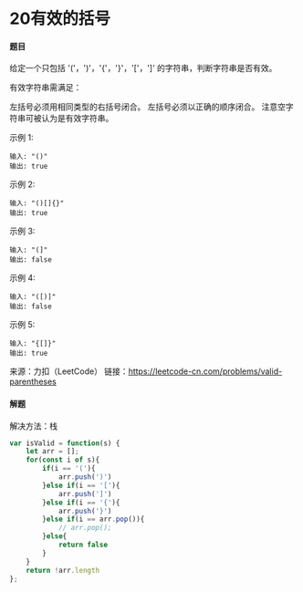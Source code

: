 # 20有效的括号

#### 题目

给定一个只包括 '('，')'，'{'，'}'，'['，']' 的字符串，判断字符串是否有效。

有效字符串需满足：

左括号必须用相同类型的右括号闭合。
左括号必须以正确的顺序闭合。
注意空字符串可被认为是有效字符串。

示例 1:

```
输入: "()"
输出: true
```


示例 2:

```
输入: "()[]{}"
输出: true
```


示例 3:

```
输入: "(]"
输出: false
```


示例 4:

```
输入: "([)]"
输出: false
```


示例 5:

```
输入: "{[]}"
输出: true
```

来源：力扣（LeetCode）
链接：https://leetcode-cn.com/problems/valid-parentheses



#### 解题

解决方法：栈

```js
var isValid = function(s) {
    let arr = [];
    for(const i of s){
        if(i == '('){
            arr.push(')')
        }else if(i == '['){
            arr.push(']')
        }else if(i == '{'){
            arr.push('}')
        }else if(i == arr.pop()){
            // arr.pop();
        }else{
            return false
        }
    }
    return !arr.length 
};
```

